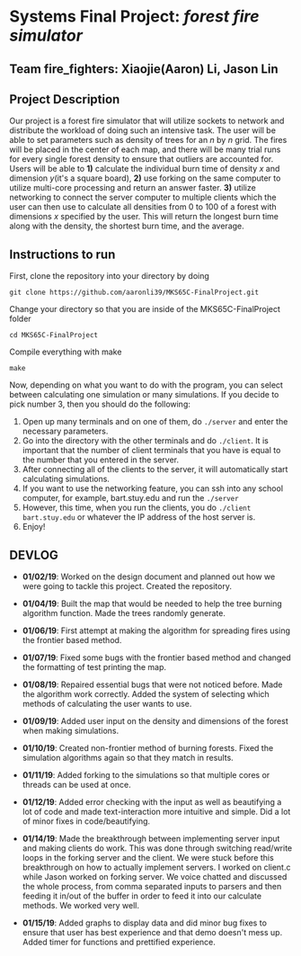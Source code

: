 # Systems Final Project: *forest fire simulator*

## Team fire_fighters: Xiaojie(Aaron) Li, Jason Lin
## Project Description
Our project is a forest fire simulator that will utilize sockets to network and distribute the workload of doing such an intensive task. The user will be able to set parameters such as density of trees for an *n* by *n* grid. The fires will be placed in the center of each map, and there will be many trial runs for every single forest density to ensure that outliers are accounted for. Users will be able to **1)** calculate the individual burn time of density *x* and dimension *y*(it's a square board), **2)** use forking on the same computer to utilize multi-core processing and return an answer faster. **3)** utilize networking to connect the server computer to multiple clients which the user can then use to calculate all densities from 0 to 100 of a forest with dimensions *x* specified by the user. This will return the longest burn time along with the density, the shortest burn time, and the average.

## Instructions to run
First, clone the repository into your directory by doing
```
git clone https://github.com/aaronli39/MKS65C-FinalProject.git
```

Change your directory so that you are inside of the MKS65C-FinalProject folder
```
cd MKS65C-FinalProject
```

Compile everything with make
```
make
```

Now, depending on what you want to do with the program, you can select between
calculating one simulation or many simulations. If you decide to pick
number 3, then you should do the following:

1. Open up many terminals and on one of them, do `./server` and enter the necessary parameters.
2. Go into the directory with the other terminals and do `./client`. It is important that
the number of client terminals that you have is equal to the number that you entered in the server.
3. After connecting all of the clients to the server, it will automatically start calculating simulations.
4. If you want to use the networking feature, you can ssh into any school computer, for example, bart.stuy.edu
and run the `./server`
5. However, this time, when you run the clients, you do `./client bart.stuy.edu` or whatever the IP address of
the host server is.
6. Enjoy!

## DEVLOG
* **01/02/19**:
Worked on the design document and planned out how we were going to tackle this project. Created the repository.

* **01/04/19**:
Built the map that would be needed to help the tree burning algorithm function.
Made the trees randomly generate.

* **01/06/19**:
First attempt at making the algorithm for spreading fires using the frontier based method.

* **01/07/19**:
Fixed some bugs with the frontier based method and changed the formatting of test
printing the map.

* **01/08/19**:
Repaired essential bugs that were not noticed before. Made the algorithm work correctly.
Added the system of selecting which methods of calculating the user wants to use.

* **01/09/19**:
Added user input on the density and dimensions of the forest when making simulations.

* **01/10/19**:
Created non-frontier method of burning forests. Fixed the simulation algorithms again
so that they match in results.

* **01/11/19**:
Added forking to the simulations so that multiple cores or threads can be used at once.

* **01/12/19**:
Added error checking with the input as well as beautifying a lot of code and made
text-interaction more intuitive and simple. Did a lot of minor fixes in code/beautifying.

* **01/14/19**:
Made the breakthrough between implementing server input and making clients do work. This was
done through switching read/write loops in the forking server and the client. We were stuck
before this breakthrough on how to actually implement servers. I worked on client.c while Jason
worked on forking server. We voice chatted and discussed the whole process, from comma separated
inputs to parsers and then feeding it in/out of the buffer in order to feed it into our calculate methods.
We worked very well.

* **01/15/19**:
Added graphs to display data and did minor bug fixes to ensure that user has best experience and that
demo doesn't mess up. Added timer for functions and prettified experience.
